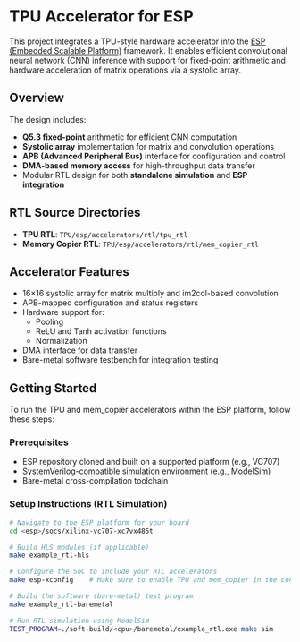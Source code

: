 # TPU Accelerator for ESP

This project integrates a TPU-style hardware accelerator into the [ESP (Embedded Scalable Platform)](https://www.esp.cs.columbia.edu/) framework. It enables efficient convolutional neural network (CNN) inference with support for fixed-point arithmetic and hardware acceleration of matrix operations via a systolic array.

## Overview

The design includes:

- **Q5.3 fixed-point** arithmetic for efficient CNN computation
- **Systolic array** implementation for matrix and convolution operations
- **APB (Advanced Peripheral Bus)** interface for configuration and control
- **DMA-based memory access** for high-throughput data transfer
- Modular RTL design for both **standalone simulation** and **ESP integration**

## RTL Source Directories

- **TPU RTL**: `TPU/esp/accelerators/rtl/tpu_rtl`
- **Memory Copier RTL**: `TPU/esp/accelerators/rtl/mem_copier_rtl`

## Accelerator Features

- 16×16 systolic array for matrix multiply and im2col-based convolution
- APB-mapped configuration and status registers
- Hardware support for:
  - Pooling
  - ReLU and Tanh activation functions
  - Normalization
- DMA interface for data transfer
- Bare-metal software testbench for integration testing

## Getting Started

To run the TPU and mem_copier accelerators within the ESP platform, follow these steps:

### Prerequisites

- ESP repository cloned and built on a supported platform (e.g., VC707)
- SystemVerilog-compatible simulation environment (e.g., ModelSim)
- Bare-metal cross-compilation toolchain

### Setup Instructions (RTL Simulation)

```bash
# Navigate to the ESP platform for your board
cd <esp>/socs/xilinx-vc707-xc7vx485t

# Build HLS modules (if applicable)
make example_rtl-hls

# Configure the SoC to include your RTL accelerators
make esp-xconfig    # Make sure to enable TPU and mem_copier in the config menu

# Build the software (bare-metal) test program
make example_rtl-baremetal

# Run RTL simulation using ModelSim
TEST_PROGRAM=./soft-build/<cpu>/baremetal/example_rtl.exe make sim

